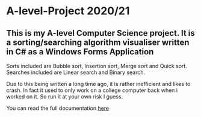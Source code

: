# A-level-Project 2020/21
## This is my A-level Computer Science project. It is a sorting/searching algorithm visualiser written in C# as a Windows Forms Application
Sorts included are Bubble sort, Insertion sort, Merge sort and Quick sort.  
Searches included are Linear search and Binary search.

Due to this being written a long time ago, it is rather inefficient and likes to crash. In fact it used to only work on a college computer back when i worked on it. So run it at your own risk I guess.  

You can read the full documentation [here](https://docs.google.com/document/d/1jUQKdZraZ3keLnGgQVcz6_ozyXOGCavXUVbXI8alzdg/edit?usp=sharing)
